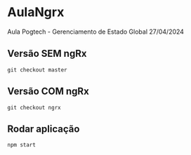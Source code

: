 # AulaNgrx

Aula Pogtech - Gerenciamento de Estado Global
27/04/2024

## Versão SEM ngRx

`
    git checkout master
`

## Versão COM ngRx

`
    git checkout ngrx
`

## Rodar aplicação

`npm start`
